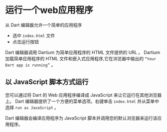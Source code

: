 # 运行一个web应用程序

从 Dart 编辑器允许一个简单的应用程序

 - 选中 `index.html` 文件
 - 点击运行按钮
 
Dart 编辑器调用 Dartium 为简单应用程序的 HTML 文件提供的 URL 。 Dartium 加载简单应用程序的 HTML 文件和嵌入式应用程序,它在浏览器中输出的 `“Your Dart app is running”` 。

## 以 JavaScript 脚本方式运行

您可以通过将 Dart 的 Web 应用程序编译成 JavaScript 来让它运行在其他浏览器上。 Dart 编辑器提供了一个方便的菜单选项。右键单击 `index.html` 并从菜单中选择 `run as JavaScript` 。

Dart 编辑器会编译应用程序为 JavaScript 脚本并调用您的默认浏览器来运行该应用程序。